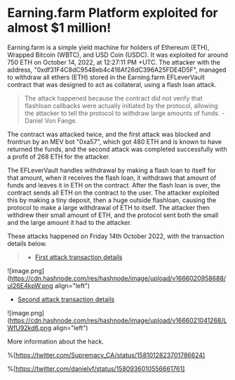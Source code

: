 # Earning.farm Platform exploited for almost  $1 million!

Earning.farm is a simple yield machine for holders of Ethereum (ETH), Wrapped Bitcoin (WBTC), and USD Coin (USDC). It was exploited for around 750 ETH on October 14, 2022, at 12:27:11 PM +UTC.
The attacker with the address, "0xdf31F4C8dC9548eb4c416Af26dC396A25FDE4D5F", managed to withdraw all ethers (ETH) stored in the Earning.farm EFLeverVault contract that was designed to act as collateral, using a flash loan attack.

>The attack happened because the contract did not verify that flashloan callbacks were actually initiated by the protocol, allowing the attacker to tell the protocol to withdraw large amounts of funds. -Daniel Von Fange.

The contract was attacked twice, and the first attack was blocked and frontrun by an MEV bot "0xa57", which got 480 ETH and is known to have returned the funds, and the second attack was completed successfully with a profit of 268 ETH for the attacker.

The EFLeverVault handles withdrawal by making a flash loan to itself for that amount, when it receives the flash loan, it withdraws that amount of funds and leaves it in ETH on the contract. After the flash loan is over, the contract sends all ETH on the contract to the user. 
The attacker exploited this by making a tiny deposit, then a huge outside flashloan, causing the protocol to make a large withdrawal of ETH to itself. The attacker then withdrew their small amount of ETH, and the protocol sent both the small and the large amount it had to the attacker.


These attacks happened on Friday 14th October 2022, with the transaction details below.
> - [First attack transaction details](https://etherscan.io/tx/0x1f1aba5bef04b7026ae3cb1cb77987071a8aff9592e785dd99860566ccad83d1)

![image.png](https://cdn.hashnode.com/res/hashnode/image/upload/v1666020958688/uI26E4kpW.png align="left")

- [Second attack transaction details](https://etherscan.io/tx/0x160c5950a01b88953648ba90ec0a29b0c5383e055d35a7835d905c53a3dda01e)

![image.png](https://cdn.hashnode.com/res/hashnode/image/upload/v1666021041268/LWfU92kd6.png align="left")


More information about the hack.

%[https://twitter.com/Supremacy_CA/status/1581012823701786624]

%[https://twitter.com/danielvf/status/1580936010556661761]